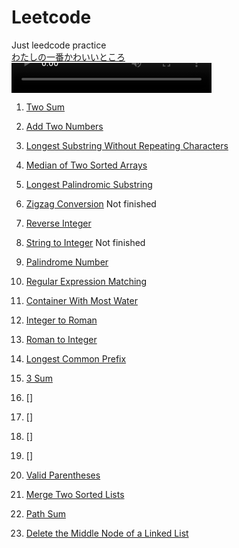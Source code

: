 # Leetcode
Just leedcode practice<br>
[わたしの一番かわいいところ](https://tinhanho.github.io/Leetcode/ichibankawaii.html)<br>
<video width="320" height="48" controls autoplay="autoplay" name="media">
    <source src="https://tinhanho.github.io/Leetcode/ichibankawaii.mp3" type="audio/mp3">
</video>
<br>

1. [Two Sum](https://github.com/tinhanho/Leetcode/blob/main/TwoSum.c)
2. [Add Two Numbers](https://github.com/tinhanho/Leetcode/blob/main/AddTwoNumbers.c)
3. [Longest Substring Without Repeating Characters](https://github.com/tinhanho/Leetcode/blob/main/LongestSubstringWithoutRepeatingCharacters.c)
4. [Median of Two Sorted Arrays](https://github.com/tinhanho/Leetcode/blob/main/MedianOfTwoSortedArrays.c)
5. [Longest Palindromic Substring](https://github.com/tinhanho/Leetcode/blob/main/LongestPalindromicSubstring.c)
6. [Zigzag Conversion](https://leetcode.com/problems/zigzag-conversion/) Not finished
7. [Reverse Integer](https://github.com/tinhanho/Leetcode/blob/main/ReverseInteger.c)
8. [String to Integer](https://leetcode.com/problems/string-to-integer-atoi/) Not finished
9. [Palindrome Number](https://github.com/tinhanho/Leetcode/blob/main/PalindromeNumber.c)
10. [Regular Expression Matching](https://github.com/tinhanho/Leetcode/blob/main/RegularExpressionMatching.c)
11. [Container With Most Water](https://github.com/tinhanho/Leetcode/blob/main/ContainerWithMostWater.c)
12. [Integer to Roman](https://github.com/tinhanho/Leetcode/blob/main/IntegerToRoman.c)
13. [Roman to Integer](https://github.com/tinhanho/Leetcode/blob/main/RomanToInteger.c)
14. [Longest Common Prefix](https://github.com/tinhanho/Leetcode/blob/main/LongestCommonPrefix.c)
15. [3 Sum](https://github.com/tinhanho/Leetcode/blob/main/3sum.c)
16. []
17. []
18. []
19. []
20. [Valid Parentheses](https://github.com/tinhanho/Leetcode/blob/main/ValidParentheses.c)
21. [Merge Two Sorted Lists](https://github.com/tinhanho/Leetcode/blob/main/MergeTwoSortedLists.c)

112. [Path Sum](https://github.com/tinhanho/Leetcode/blob/main/PathSum.c)

2095. [Delete the Middle Node of a Linked List](https://github.com/tinhanho/Leetcode/blob/main/DeleteTheMiddleNodeOfALinkedList.c)